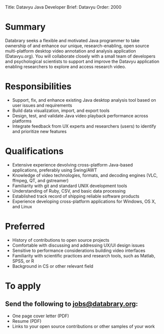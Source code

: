 Title: Datavyu Java Developer
Brief: Datavyu
Order: 2000

# Summary

Databrary seeks a flexible and motivated Java programmer to take ownership of and enhance our unique, research-enabling, open source multi-platform desktop video annotation and analysis application (Datavyu.org). You will collaborate closely with a small team of developers and psychological scientists to support and improve the Datavyu application enabling researchers to explore and access research video.

# Responsibilities

- Support, fix, and enhance existing Java desktop analysis tool based on user issues and requirements
- Build data visualization, import, and export tools
- Design, test, and validate Java video playback performance across platforms
- Integrate feedback from UX experts and researchers (users) to identify and prioritize new features

# Qualifications

- Extensive experience devolving cross-platform Java-based applications, preferably using Swing/AWT
- Knowledge of video technologies, formats, and decoding engines (VLC, ffmpeg, QT, and gstreamer)
- Familiarity with git and standard UNIX development tools
- Understanding of Ruby, CSV, and basic data processing
- Established track record of shipping reliable software products
- Experience developing cross-platform applications for Windows, OS X, and Linux

# Preferred

- History of contributions to open source projects
- Comfortable with discussing and addressing UX/UI design issues 
- Sensitive to performance considerations building video interfaces
- Familiarity with scientific practices and research tools, such as Matlab, SPSS, or R
- Background in CS or other relevant field

# To apply
## Send the following to jobs@databrary.org:

- One page cover letter (PDF)
- Resume (PDF)
- Links to your open source contributions or other samples of your work

